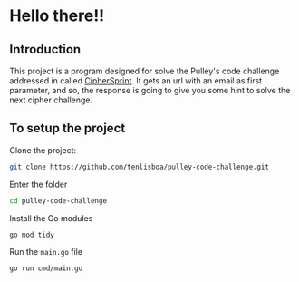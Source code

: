 # Hello there!!

## Introduction

This project is a program designed for solve the Pulley's code challenge addressed in called [CipherSprint](https://ciphersprint.pulley.com/).
It gets an url with an email as first parameter, and so, the response is going to give you some hint to solve the next cipher challenge.

## To setup the project

Clone the project:
```bash
git clone https://github.com/tenlisboa/pulley-code-challenge.git
```

Enter the folder
```bash
cd pulley-code-challenge
```

Install the Go modules
```bash
go mod tidy
```

Run the `main.go` file
```bash
go run cmd/main.go
```
